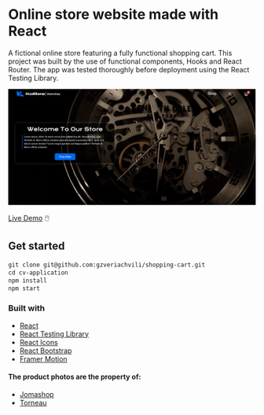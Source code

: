 # Online store website made with React

A fictional online store featuring a fully functional shopping cart. This project was built by the use of functional components, Hooks and React Router. The app was tested thoroughly before deployment using the React Testing Library.

![Preview Image](./src/assets/img/preview.png)

[Live Demo](https://gzveriachvili.github.io/shopping-cart/) 🖱️

## Get started

```
git clone git@github.com:gzveriachvili/shopping-cart.git
cd cv-application
npm install
npm start
```

### Built with

- [React](https://reactjs.org/)
- [React Testing Library](https://testing-library.com/docs/react-testing-library/intro/)
- [React Icons](https://www.npmjs.com/package/react-icons)
- [React Bootstrap](https://www.npmjs.com/package/react-icons)
- [Framer Motion](https://www.framer.com/docs/introduction/)

#### The product photos are the property of:

- [Jomashop](https://www.jomashop.com/)
- [Torneau](https://www.tourneau.com/)
